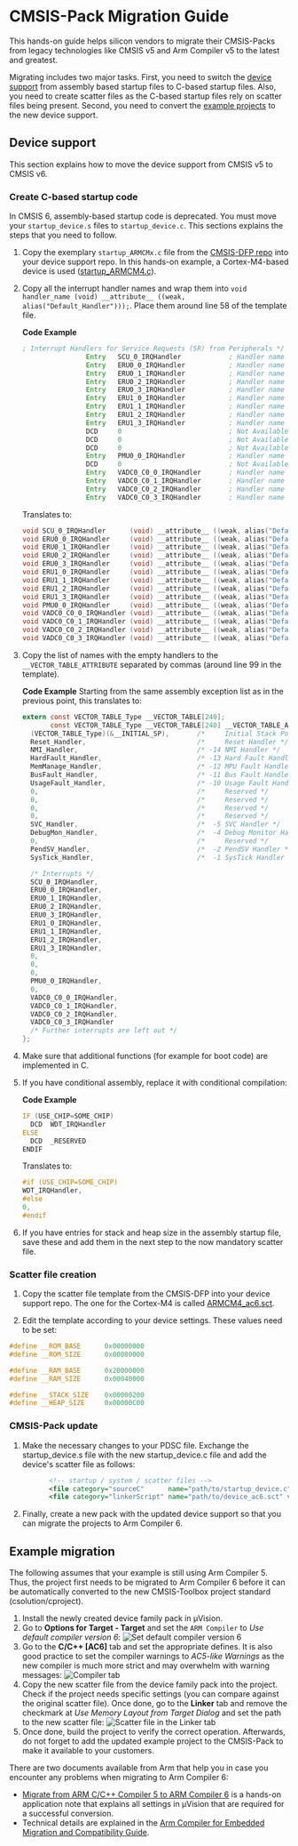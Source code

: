 # CMSIS-Pack Migration Guide

This hands-on guide helps silicon vendors to migrate their CMSIS-Packs from legacy technologies like CMSIS v5 and Arm Compiler v5 to the latest and greatest.

Migrating includes two major tasks. First, you need to switch the [device support](#device-support) from assembly based startup files to C-based startup files. Also, you need to create scatter files as the C-based startup files rely on scatter files being present. Second, you need to convert the [example projects](#example-migration) to the new device support.

## Device support

This section explains how to move the device support from CMSIS v5 to CMSIS v6.

### Create C-based startup code

In CMSIS 6, assembly-based startup code is deprecated. You must move your `startup_device.s` files to `startup_device.c`. This sections explains the steps that you need to follow.

1. Copy the exemplary `startup_ARMCMx.c` file from the [CMSIS-DFP repo](https://github.com/ARM-software/CMSIS-DFP) into your device support repo. In this hands-on example, a Cortex-M4-based device is used ([startup_ARMCM4.c](https://github.com/ARM-software/CMSIS-DFP/blob/main/Device/ARMCM4/Source/startup_ARMCM4.c)).
1. Copy all the interrupt handler names and wrap them into `void handler_name (void) __attribute__ ((weak, alias("Default_Handler")));`. Place them around line 58 of the template file.

   **Code Example**
   ```asm
   ; Interrupt Handlers for Service Requests (SR) from Peripherals */
                   Entry   SCU_0_IRQHandler            ; Handler name for SR SCU_0     
                   Entry   ERU0_0_IRQHandler           ; Handler name for SR ERU0_0    
                   Entry   ERU0_1_IRQHandler           ; Handler name for SR ERU0_1    
                   Entry   ERU0_2_IRQHandler           ; Handler name for SR ERU0_2    
                   Entry   ERU0_3_IRQHandler           ; Handler name for SR ERU0_3     
                   Entry   ERU1_0_IRQHandler           ; Handler name for SR ERU1_0    
                   Entry   ERU1_1_IRQHandler           ; Handler name for SR ERU1_1    
                   Entry   ERU1_2_IRQHandler           ; Handler name for SR ERU1_2    
                   Entry   ERU1_3_IRQHandler           ; Handler name for SR ERU1_3    
                   DCD     0                           ; Not Available                 
                   DCD     0                           ; Not Available                 
                   DCD     0                           ; Not Available                 
                   Entry   PMU0_0_IRQHandler           ; Handler name for SR PMU0_0    
                   DCD     0                           ; Not Available                 
                   Entry   VADC0_C0_0_IRQHandler       ; Handler name for SR VADC0_C0_0  
                   Entry   VADC0_C0_1_IRQHandler       ; Handler name for SR VADC0_C0_1  
                   Entry   VADC0_C0_2_IRQHandler       ; Handler name for SR VADC0_C0_1  
                   Entry   VADC0_C0_3_IRQHandler       ; Handler name for SR VADC0_C0_3  
   ```
   
   Translates to:
   
   ```c
   void SCU_0_IRQHandler      (void) __attribute__ ((weak, alias("Default_Handler")));
   void ERU0_0_IRQHandler     (void) __attribute__ ((weak, alias("Default_Handler")));
   void ERU0_1_IRQHandler     (void) __attribute__ ((weak, alias("Default_Handler")));
   void ERU0_2_IRQHandler     (void) __attribute__ ((weak, alias("Default_Handler")));
   void ERU0_3_IRQHandler     (void) __attribute__ ((weak, alias("Default_Handler")));
   void ERU1_0_IRQHandler     (void) __attribute__ ((weak, alias("Default_Handler")));
   void ERU1_1_IRQHandler     (void) __attribute__ ((weak, alias("Default_Handler")));
   void ERU1_2_IRQHandler     (void) __attribute__ ((weak, alias("Default_Handler")));
   void ERU1_3_IRQHandler     (void) __attribute__ ((weak, alias("Default_Handler")));
   void PMU0_0_IRQHandler     (void) __attribute__ ((weak, alias("Default_Handler")));
   void VADC0_C0_0_IRQHandler (void) __attribute__ ((weak, alias("Default_Handler")));
   void VADC0_C0_1_IRQHandler (void) __attribute__ ((weak, alias("Default_Handler")));
   void VADC0_C0_2_IRQHandler (void) __attribute__ ((weak, alias("Default_Handler")));
   void VADC0_C0_3_IRQHandler (void) __attribute__ ((weak, alias("Default_Handler")));
   ```
3. Copy the list of names with the empty handlers to the `__VECTOR_TABLE_ATTRIBUTE` separated by commas (around line 99 in the template).

   **Code Example**
   Starting from the same assembly exception list as in the previous point, this translates to:
   ```c
   extern const VECTOR_TABLE_Type __VECTOR_TABLE[240];
          const VECTOR_TABLE_Type __VECTOR_TABLE[240] __VECTOR_TABLE_ATTRIBUTE = {
     (VECTOR_TABLE_Type)(&__INITIAL_SP),       /*     Initial Stack Pointer */
     Reset_Handler,                            /*     Reset Handler */
     NMI_Handler,                              /* -14 NMI Handler */
     HardFault_Handler,                        /* -13 Hard Fault Handler */
     MemManage_Handler,                        /* -12 MPU Fault Handler */
     BusFault_Handler,                         /* -11 Bus Fault Handler */
     UsageFault_Handler,                       /* -10 Usage Fault Handler */
     0,                                        /*     Reserved */
     0,                                        /*     Reserved */
     0,                                        /*     Reserved */
     0,                                        /*     Reserved */
     SVC_Handler,                              /*  -5 SVC Handler */
     DebugMon_Handler,                         /*  -4 Debug Monitor Handler */
     0,                                        /*     Reserved */
     PendSV_Handler,                           /*  -2 PendSV Handler */
     SysTick_Handler,                          /*  -1 SysTick Handler */
   
     /* Interrupts */
     SCU_0_IRQHandler,
     ERU0_0_IRQHandler,
     ERU0_1_IRQHandler,
     ERU0_2_IRQHandler,
     ERU0_3_IRQHandler,
     ERU1_0_IRQHandler,
     ERU1_1_IRQHandler,
     ERU1_2_IRQHandler,
     ERU1_3_IRQHandler,
     0,
     0,
     0,
     PMU0_0_IRQHandler,
     0,
     VADC0_C0_0_IRQHandler,
     VADC0_C0_1_IRQHandler,
     VADC0_C0_2_IRQHandler,
     VADC0_C0_3_IRQHandler
     /* Further interrupts are left out */
   };
   ```
4. Make sure that additional functions (for example for boot code) are implemented in C.
5. If you have conditional assembly, replace it with conditional compilation:

   **Code Example**
   ```asm
   IF (USE_CHIP=SOME_CHIP)
     DCD  WDT_IRQHandler
   ELSE
     DCD  _RESERVED
   ENDIF
   ```
   
   Translates to:
   
   ```c
   #if (USE_CHIP=SOME_CHIP)
   WDT_IRQHandler,
   #else
   0,
   #endif
   ```
6. If you have entries for stack and heap size in the assembly startup file, save these and add them in the next step to the now mandatory scatter file.

### Scatter file creation

1. Copy the scatter file template from the CMSIS-DFP into your device support repo. The one for the Cortex-M4 is called [ARMCM4_ac6.sct](https://github.com/ARM-software/CMSIS_5/blob/develop/Device/ARM/ARMCM4/Source/ARM/ARMCM4_ac6.sct).

2. Edit the template according to your device settings. These values need to be set:

```c
#define __ROM_BASE      0x00000000
#define __ROM_SIZE      0x00080000

#define __RAM_BASE      0x20000000
#define __RAM_SIZE      0x00040000

#define __STACK_SIZE    0x00000200
#define __HEAP_SIZE     0x00000C00
```

### CMSIS-Pack update

1. Make the necessary changes to your PDSC file. Exchange the startup_device.s file with the new startup_device.c file and add the device's scatter file as follows:

```xml
          <!-- startup / system / scatter files -->
          <file category="sourceC"      name="path/to/startup_device.c"      version="1.0.1" attr="config"/>
          <file category="linkerScript" name="path/to/device_ac6.sct" version="1.0.0" attr="config" condition="ARMCC6"/>
```

2. Finally, create a new pack with the updated device support so that you can migrate the projects to Arm Compiler 6.

## Example migration

The following assumes that your example is still using Arm Compiler 5. Thus, the project first needs to be migrated to Arm Compiler 6 before it can be automatically converted to the new CMSIS-Toolbox project standard (csolution/cproject).

1. Install the newly created device family pack in µVision.
1. Go to **Options for Target - Target** and set the `ARM Compiler` to *Use default compiler version 6*:
   ![Set default compiler version 6](./images/default_ac6.png)
1. Go to the **C/C++ [AC6]** tab and set the appropriate defines. It is also good practice to set the compiler warnings to *AC5-like Warnings* as the new compiler is much more strict and may overwhelm with warning messages:
   ![Compiler tab](./images/c_cpp_ac6.png)
1. Copy the new scatter file from the device family pack into the project. Check if the project needs specific settings (you can compare against the original scatter file). Once done, go to the **Linker** tab and remove the checkmark at *Use Memory Layout from Target Dialog* and set the path to the new scatter file:
   ![Scatter file in the Linker tab](./images/linker_tab.png)
1. Once done, build the project to verify the correct operation. Afterwards, do not forget to add the updated example project to the CMSIS-Pack to make it available to your customers.

There are two documents available from Arm that help you in case you encounter any problems when migrating to Arm Compiler 6:
- [Migrate from ARM C/C++ Compiler 5 to ARM Compiler 6](https://developer.arm.com/documentation/kan298/latest) is a hands-on application note that explains all settings in µVision that are required for a successful conversion.
- Technical details are explained in the [Arm Compiler for Embedded Migration and Compatibility Guide](https://developer.arm.com/documentation/100068/latest/Migrating-from-Arm-Compiler-5-to-Arm-Compiler-for-Embedded-6).
